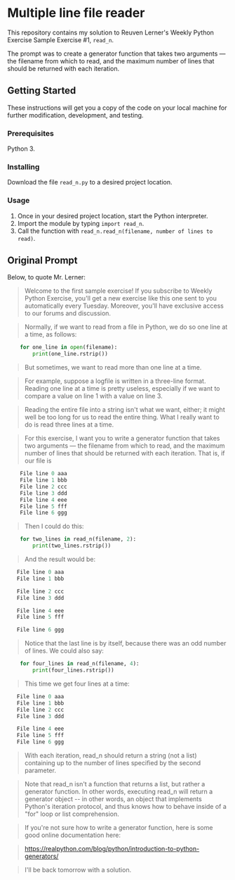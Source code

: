 # Multiple line file reader
This repository contains my solution to Reuven Lerner's Weekly Python Exercise Sample Exercise #1, `read_n`.

The prompt was to create a generator function that takes two arguments — the filename from which to read, and the maximum number of lines that should be returned with each iteration.

## Getting Started

These instructions will get you a copy of the code on your local machine for further modification, development, and testing.

### Prerequisites

Python 3.

### Installing

Download the file `read_n.py` to a desired project location.

### Usage

1. Once in your desired project location, start the Python interpreter.
2. Import the module by typing `import read_n`.
3. Call the function with `read_n.read_n(filename, number of lines to read)`.

## Original Prompt

Below, to quote Mr. Lerner:

>Welcome to the first sample exercise!  If you subscribe to Weekly Python Exercise, you'll get a new exercise like this one sent to you automatically every Tuesday.  Moreover, you'll have exclusive access to our forums and discussion.

>Normally, if we want to read from a file in Python, we do so one line at a time, as follows:
```python
    for one_line in open(filename):
        print(one_line.rstrip())
```
>But sometimes, we want to read more than one line at a time.

>For example, suppose a logfile is written in a three-line format. Reading one line at a time is pretty useless, especially if we want to compare a value on line 1 with a value on line 3.

>Reading the entire file into a string isn't what we want, either; it might well be too long for us to read the entire thing.  What I really want to do is read three lines at a time.

>For this exercise, I want you to write a generator function that takes two arguments — the filename from which to read, and the maximum number of lines that should be returned with each iteration.  That is, if our file is
```python
    File line 0 aaa
    File line 1 bbb
    File line 2 ccc
    File line 3 ddd
    File line 4 eee
    File line 5 fff
    File line 6 ggg
```
>Then I could do this:
```python
    for two_lines in read_n(filename, 2):
        print(two_lines.rstrip())
```
>And the result would be:
```python
   File line 0 aaa
   File line 1 bbb

   File line 2 ccc
   File line 3 ddd

   File line 4 eee
   File line 5 fff

   File line 6 ggg
```
>Notice that the last line is by itself, because there was an odd number of lines.  We could also say:
```python
    for four_lines in read_n(filename, 4):
        print(four_lines.rstrip())
```
>This time we get four lines at a time:
```python
   File line 0 aaa
   File line 1 bbb
   File line 2 ccc
   File line 3 ddd

   File line 4 eee
   File line 5 fff
   File line 6 ggg
```
>With each iteration, read_n should return a string (not a list) containing up to the number of lines specified by the second parameter.

>Note that read_n isn't a function that returns a list, but rather a generator function.  In other words, executing read_n will return a generator object -- in other words, an object that implements Python's iteration protocol, and thus knows how to behave inside of a "for" loop or list comprehension.

>If you're not sure how to write a generator function, here is some good online documentation here:

>    https://realpython.com/blog/python/introduction-to-python-generators/

>I'll be back tomorrow with a solution.
